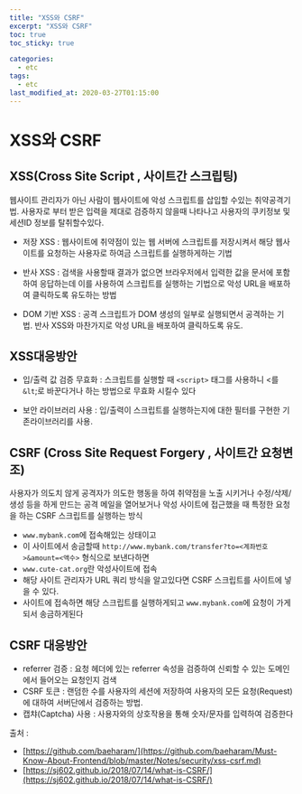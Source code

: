 ```yaml
---
title: "XSS와 CSRF"
excerpt: "XSS와 CSRF"
toc: true
toc_sticky: true

categories:
  - etc
tags:
  - etc
last_modified_at: 2020-03-27T01:15:00
---
```



# XSS와 CSRF

## XSS(Cross Site Script , 사이트간 스크립팅)

웹사이트 관리자가 아닌 사람이 웹사이트에 악성 스크립트를 삽입할 수있는 취약공격기법.
사용자로 부터 받은 입력을 제대로 검증하지 않을때 나타나고 사용자의 쿠키정보 및 세션ID 정보를 탈취할수있다.

+ 저장 XSS : 웹사이트에 취약점이 있는 웹 서버에 스크립트를 저장시켜서 해당 웹사이트를 요청하는 사용자로 하여금 스크립트를 실행하게하는 기법

+ 반사 XSS : 검색을 사용할때 결과가 없으면 브라우저에서 입력한 값을 문서에 포함하여 응답하는데 이를 사용하여 스크립트를 실행하는 기법으로 악성 URL을 배포하여 클릭하도록 유도하는 방법

+ DOM 기반 XSS : 공격 스크립트가 DOM 생성의 일부로 실행되면서 공격하는 기법. 반사 XSS와 마찬가지로 악성 URL을 배포하여 클릭하도록 유도.

## XSS대응방안

+ 입/출력 값 검증 무효화 : 스크립트를 실행할 때 `<script>` 태그를 사용하니 <를 `&lt`;로 바꾼다거나 하는 방법으로 무효화 시킬수 있다

+ 보안 라이브러리 사용 : 입/출력이 스크립트를 실행하는지에 대한 필터를 구현한 기존라이브러리를 사용.


## CSRF (Cross Site Request Forgery , 사이트간 요청변조)

사용자가 의도치 않게 공격자가 의도한 행동을 하여 취약점을 노출 시키거나 수정/삭제/생성 등을 하게 만드는 공격
메일을 열어보거나 악성 사이트에 접근했을 때 특정한 요청을 하는 CSRF 스크립트를 실행하는 방식 

+ `www.mybank.com`에 접속해있는 상태이고
+ 이 사이트에서 송금할때 `http://www.mybank.com/transfer?to=<계좌번호>&amount=<액수>` 형식으로 보낸다하면
+ `www.cute-cat.org`란 악성사이트에 접속
+ 해당 사이트 관리자가 URL 쿼리 방식을 알고있다면 CSRF 스크립트를 사이트에 넣을 수 있다.
+ 사이트에 접속하면 해당 스크립트를 실행하게되고 `www.mybank.com`에 요청이 가게되서 송금하게된다

## CSRF 대응방안

+ referrer 검증 : 요청 헤더에 있는 referrer 속성을 검증하여 신뢰할 수 있는 도메인에서 들어오는 요청인지 검색
+ CSRF 토큰 : 랜덤한 수를 사용자의 세션에 저장하여 사용자의 모든 요청(Request)에 대하여 서버단에서 검증하는 방법.
+ 캡챠(Captcha) 사용 : 사용자와의 상호작용을 통해 숫자/문자를 입력하여 검증한다


출처 :
+ [https://github.com/baeharam/](https://github.com/baeharam/Must-Know-About-Frontend/blob/master/Notes/security/xss-csrf.md)
+ [https://sj602.github.io/2018/07/14/what-is-CSRF/](https://sj602.github.io/2018/07/14/what-is-CSRF/)
